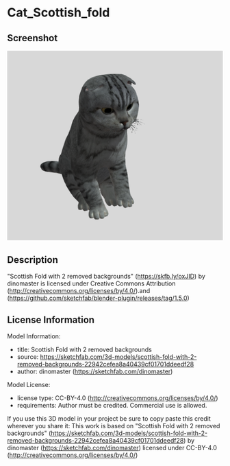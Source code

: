 # Cat_Scottish_fold

## Screenshot

![screenshot](./screenshot/Screenshot%202022-11-26%20at%2015.01.08.png)

## Description

"Scottish Fold with 2 removed backgrounds" (https://skfb.ly/oxJID) by dinomaster is licensed under Creative Commons Attribution (http://creativecommons.org/licenses/by/4.0/).and (https://github.com/sketchfab/blender-plugin/releases/tag/1.5.0)

## License Information

Model Information:
* title:	Scottish Fold with 2 removed backgrounds
* source:	https://sketchfab.com/3d-models/scottish-fold-with-2-removed-backgrounds-22942cefea8a40439cf01701ddeedf28
* author:	dinomaster (https://sketchfab.com/dinomaster)

Model License:
* license type:	CC-BY-4.0 (http://creativecommons.org/licenses/by/4.0/)
* requirements:	Author must be credited. Commercial use is allowed.

If you use this 3D model in your project be sure to copy paste this credit wherever you share it:
This work is based on "Scottish Fold with 2 removed backgrounds" (https://sketchfab.com/3d-models/scottish-fold-with-2-removed-backgrounds-22942cefea8a40439cf01701ddeedf28) by dinomaster (https://sketchfab.com/dinomaster) licensed under CC-BY-4.0 (http://creativecommons.org/licenses/by/4.0/)